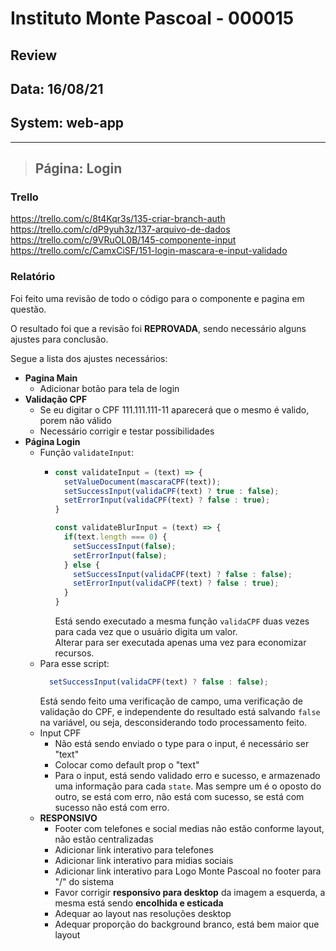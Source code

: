 # Instituto Monte Pascoal - 000015

## **Review**
## Data: 16/08/21
## System: web-app

***

> ## Página: Login

### Trello
https://trello.com/c/8t4Kqr3s/135-criar-branch-auth    
https://trello.com/c/dP9yuh3z/137-arquivo-de-dados  
https://trello.com/c/9VRuOL0B/145-componente-input  
https://trello.com/c/CamxCiSF/151-login-mascara-e-input-validado  

### Relatório  
Foi feito uma revisão de todo o código para o componente e pagina em questão.  

<!-- O resultado foi que o componente foi **APROVADO** e o mesmo será movido para "Revisão Aprovada* e entrará em produção no proximo deploy.   -->

O resultado foi que a revisão foi **REPROVADA**, sendo necessário alguns ajustes para conclusão.

Segue a lista dos ajustes necessários:

- **Pagina Main**
  - Adicionar botão para tela de login  
- **Validação CPF**
  - Se eu digitar o CPF 111.111.111-11 aparecerá que o mesmo é valido, porem não válido
  - Necessário corrigir e testar possibilidades
- **Página Login**
  - Função `validateInput`:
    - ```js
      const validateInput = (text) => {
        setValueDocument(mascaraCPF(text));
        setSuccessInput(validaCPF(text) ? true : false);
        setErrorInput(validaCPF(text) ? false : true);
      }
      ```
      ```js
      const validateBlurInput = (text) => {
        if(text.length === 0) {
          setSuccessInput(false);
          setErrorInput(false);
        } else {
          setSuccessInput(validaCPF(text) ? false : false);
          setErrorInput(validaCPF(text) ? false : true);
        }
      }
      ```
      Está sendo executado a mesma função `validaCPF` duas vezes para cada vez que o usuário digita um valor.  
      Alterar para ser executada apenas uma vez para economizar recursos.  
  - Para esse script:
    ```js 
      setSuccessInput(validaCPF(text) ? false : false);
    ```
    Está sendo feito uma verificação de campo, uma verificação de validação do CPF, e independente do resultado está salvando `false` na variável, ou seja, desconsiderando todo processamento feito.  
  - Input CPF
    - Não está sendo enviado o type para o input, é necessário ser "text"  
    - Colocar como default prop o "text"
    - Para o input, está sendo validado erro e sucesso, e armazenado uma informação para cada `state`. Mas sempre um é o oposto do outro, se está com erro, não está com sucesso, se está com sucesso não está com erro.  
  - **RESPONSIVO**
    - Footer com telefones e social medias não estão conforme layout, não estão centralizadas  
    - Adicionar link interativo para telefones
    - Adicionar link interativo para midias sociais  
    - Adicionar link interativo para Logo Monte Pascoal no footer para "/" do sistema   
    - Favor corrigir **responsivo para desktop** da imagem a esquerda, a mesma está sendo **encolhida e esticada**  
    - Adequar ao layout nas resoluções desktop  
    - Adequar proporção do background branco, está bem maior que layout  
